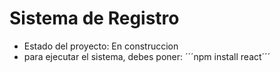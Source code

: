 <h1>Sistema de Registro</h1>

- Estado del proyecto: En construccion
- para ejecutar el sistema, debes poner:
  ´´´npm install react´´´
